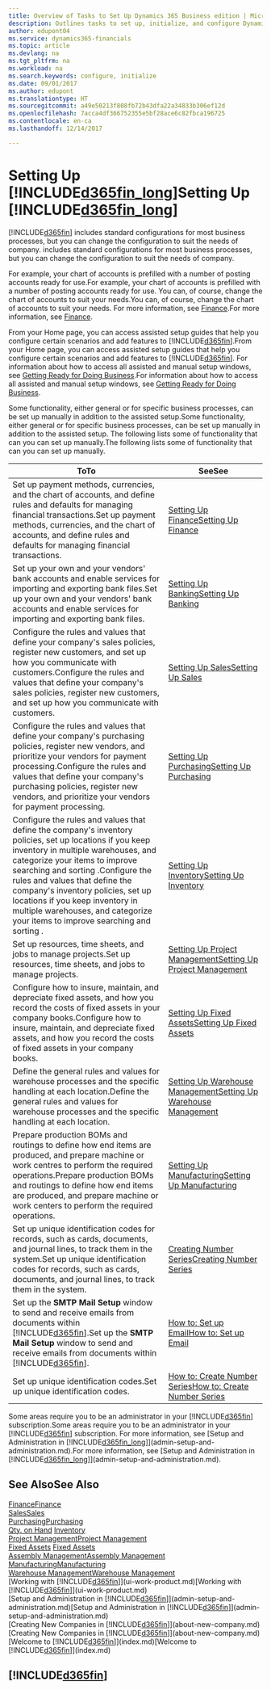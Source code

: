 ```yaml
---
title: Overview of Tasks to Set Up Dynamics 365 Business edition | Microsoft Docs
description: Outlines tasks to set up, initialize, and configure Dynamics 365 Business edition to suit your needs.
author: edupont04
ms.service: dynamics365-financials
ms.topic: article
ms.devlang: na
ms.tgt_pltfrm: na
ms.workload: na
ms.search.keywords: configure, initialize
ms.date: 09/01/2017
ms.author: edupont
ms.translationtype: HT
ms.sourcegitcommit: a49e50213f808fb72b43dfa22a34833b306ef12d
ms.openlocfilehash: 7acca4df366752355e5bf28ace6c82fbca196725
ms.contentlocale: en-ca
ms.lasthandoff: 12/14/2017

---
```

# <a name="setting-up-included365finlongincludesd365finlongmdmd"></a><span data-ttu-id="1c653-103">Setting Up [!INCLUDE[d365fin_long](includes/d365fin_long_md.md)]</span><span class="sxs-lookup"><span data-stu-id="1c653-103">Setting Up [!INCLUDE[d365fin_long](includes/d365fin_long_md.md)]</span></span>
[!INCLUDE[d365fin](includes/d365fin_md.md)]<span data-ttu-id="1c653-104"> includes standard configurations for most business processes, but you can change the configuration to suit the needs of company.</span><span class="sxs-lookup"><span data-stu-id="1c653-104"> includes standard configurations for most business processes, but you can change the configuration to suit the needs of company.</span></span>

<span data-ttu-id="1c653-105">For example, your chart of accounts is prefilled with a number of posting accounts ready for use.</span><span class="sxs-lookup"><span data-stu-id="1c653-105">For example, your chart of accounts is prefilled with a number of posting accounts ready for use.</span></span> <span data-ttu-id="1c653-106">You can, of course, change the chart of accounts to suit your needs.</span><span class="sxs-lookup"><span data-stu-id="1c653-106">You can, of course, change the chart of accounts to suit your needs.</span></span> <span data-ttu-id="1c653-107">For more information, see [Finance](finance.md).</span><span class="sxs-lookup"><span data-stu-id="1c653-107">For more information, see [Finance](finance.md).</span></span>

<span data-ttu-id="1c653-108">From your Home page, you can access assisted setup guides that help you configure certain scenarios and add features to [!INCLUDE[d365fin](includes/d365fin_md.md)].</span><span class="sxs-lookup"><span data-stu-id="1c653-108">From your Home page, you can access assisted setup guides that help you configure certain scenarios and add features to [!INCLUDE[d365fin](includes/d365fin_md.md)].</span></span> <span data-ttu-id="1c653-109">For information about how to access all assisted and manual setup windows, see [Getting Ready for Doing Business](ui-get-ready-business.md).</span><span class="sxs-lookup"><span data-stu-id="1c653-109">For information about how to access all assisted and manual setup windows, see [Getting Ready for Doing Business](ui-get-ready-business.md).</span></span>

<span data-ttu-id="1c653-110">Some functionality, either general or for specific business processes, can be set up manually in addition to the assisted setup.</span><span class="sxs-lookup"><span data-stu-id="1c653-110">Some functionality, either general or for specific business processes, can be set up manually in addition to the assisted setup.</span></span> <span data-ttu-id="1c653-111">The following lists some of functionality that can you can set up manually.</span><span class="sxs-lookup"><span data-stu-id="1c653-111">The following lists some of functionality that can you can set up manually.</span></span>

| <span data-ttu-id="1c653-112">To</span><span class="sxs-lookup"><span data-stu-id="1c653-112">To</span></span> | <span data-ttu-id="1c653-113">See</span><span class="sxs-lookup"><span data-stu-id="1c653-113">See</span></span> |
| --- | --- |
| <span data-ttu-id="1c653-114">Set up payment methods, currencies, and the chart of accounts, and define rules and defaults for managing financial transactions.</span><span class="sxs-lookup"><span data-stu-id="1c653-114">Set up payment methods, currencies, and the chart of accounts, and define rules and defaults for managing financial transactions.</span></span> |[<span data-ttu-id="1c653-115">Setting Up Finance</span><span class="sxs-lookup"><span data-stu-id="1c653-115">Setting Up Finance</span></span>](finance-setup-finance.md) |
| <span data-ttu-id="1c653-116">Set up your own and your vendors' bank accounts and enable services for importing and exporting bank files.</span><span class="sxs-lookup"><span data-stu-id="1c653-116">Set up your own and your vendors' bank accounts and enable services for importing and exporting bank files.</span></span> |[<span data-ttu-id="1c653-117">Setting Up Banking</span><span class="sxs-lookup"><span data-stu-id="1c653-117">Setting Up Banking</span></span>](bank-setup-banking.md) |
| <span data-ttu-id="1c653-118">Configure the rules and values that define your company's sales policies, register new customers, and set up how you communicate with customers.</span><span class="sxs-lookup"><span data-stu-id="1c653-118">Configure the rules and values that define your company's sales policies, register new customers, and set up how you communicate with customers.</span></span> |[<span data-ttu-id="1c653-119">Setting Up Sales</span><span class="sxs-lookup"><span data-stu-id="1c653-119">Setting Up Sales</span></span>](sales-setup-sales.md) |
| <span data-ttu-id="1c653-120">Configure the rules and values that define your company's purchasing policies, register new vendors, and prioritize your vendors for payment processing.</span><span class="sxs-lookup"><span data-stu-id="1c653-120">Configure the rules and values that define your company's purchasing policies, register new vendors, and prioritize your vendors for payment processing.</span></span> |[<span data-ttu-id="1c653-121">Setting Up Purchasing</span><span class="sxs-lookup"><span data-stu-id="1c653-121">Setting Up Purchasing</span></span>](purchasing-setup-purchasing.md) |
| <span data-ttu-id="1c653-122">Configure the rules and values that define the company's inventory policies, set up locations if you keep inventory in multiple warehouses, and categorize your items to improve searching and sorting .</span><span class="sxs-lookup"><span data-stu-id="1c653-122">Configure the rules and values that define the company's inventory policies, set up locations if you keep inventory in multiple warehouses, and categorize your items to improve searching and sorting .</span></span> |[<span data-ttu-id="1c653-123">Setting Up Inventory</span><span class="sxs-lookup"><span data-stu-id="1c653-123">Setting Up Inventory</span></span>](inventory-setup-inventory.md) |
| <span data-ttu-id="1c653-124">Set up resources, time sheets, and jobs to manage projects.</span><span class="sxs-lookup"><span data-stu-id="1c653-124">Set up resources, time sheets, and jobs to manage projects.</span></span> |[<span data-ttu-id="1c653-125">Setting Up Project Management</span><span class="sxs-lookup"><span data-stu-id="1c653-125">Setting Up Project Management</span></span>](projects-setup-projects.md) |
| <span data-ttu-id="1c653-126">Configure how to insure, maintain, and depreciate fixed assets, and how you record the costs of fixed assets in your company books.</span><span class="sxs-lookup"><span data-stu-id="1c653-126">Configure how to insure, maintain, and depreciate fixed assets, and how you record the costs of fixed assets in your company books.</span></span> |[<span data-ttu-id="1c653-127">Setting Up Fixed Assets</span><span class="sxs-lookup"><span data-stu-id="1c653-127">Setting Up Fixed Assets</span></span>](fa-setup.md) |
|<span data-ttu-id="1c653-128">Define the general rules and values for warehouse processes and the specific handling at each location.</span><span class="sxs-lookup"><span data-stu-id="1c653-128">Define the general rules and values for warehouse processes and the specific handling at each location.</span></span>|[<span data-ttu-id="1c653-129">Setting Up Warehouse Management</span><span class="sxs-lookup"><span data-stu-id="1c653-129">Setting Up Warehouse Management</span></span>](warehouse-setup-warehouse.md)|
|<span data-ttu-id="1c653-130">Prepare production BOMs and routings to define how end items are produced, and prepare machine or work centres to perform the required operations.</span><span class="sxs-lookup"><span data-stu-id="1c653-130">Prepare production BOMs and routings to define how end items are produced, and prepare machine or work centers to perform the required operations.</span></span>|[<span data-ttu-id="1c653-131">Setting Up Manufacturing</span><span class="sxs-lookup"><span data-stu-id="1c653-131">Setting Up Manufacturing</span></span>](production-configure-production-processes.md)|
| <span data-ttu-id="1c653-132">Set up unique identification codes for records, such as cards, documents, and journal lines, to track them in the system.</span><span class="sxs-lookup"><span data-stu-id="1c653-132">Set up unique identification codes for records, such as cards, documents, and journal lines, to track them in the system.</span></span> |[<span data-ttu-id="1c653-133">Creating Number Series</span><span class="sxs-lookup"><span data-stu-id="1c653-133">Creating Number Series</span></span>](ui-create-number-series.md) |
| <span data-ttu-id="1c653-134">Set up the **SMTP Mail Setup** window to send and receive emails from documents within [!INCLUDE[d365fin](includes/d365fin_md.md)].</span><span class="sxs-lookup"><span data-stu-id="1c653-134">Set up the **SMTP Mail Setup** window to send and receive emails from documents within [!INCLUDE[d365fin](includes/d365fin_md.md)].</span></span> |[<span data-ttu-id="1c653-135">How to: Set up Email</span><span class="sxs-lookup"><span data-stu-id="1c653-135">How to: Set up Email</span></span>](madeira-how-setup-email.md) |
| <span data-ttu-id="1c653-136">Set up unique identification codes.</span><span class="sxs-lookup"><span data-stu-id="1c653-136">Set up unique identification codes.</span></span> |[<span data-ttu-id="1c653-137">How to: Create Number Series</span><span class="sxs-lookup"><span data-stu-id="1c653-137">How to: Create Number Series</span></span>](ui-create-number-series.md) |

<span data-ttu-id="1c653-138">Some areas require you to be an administrator in your [!INCLUDE[d365fin](includes/d365fin_md.md)] subscription.</span><span class="sxs-lookup"><span data-stu-id="1c653-138">Some areas require you to be an administrator in your [!INCLUDE[d365fin](includes/d365fin_md.md)] subscription.</span></span> <span data-ttu-id="1c653-139">For more information, see [Setup and Administration in [!INCLUDE[d365fin_long](includes/d365fin_long_md.md)]](admin-setup-and-administration.md).</span><span class="sxs-lookup"><span data-stu-id="1c653-139">For more information, see [Setup and Administration in [!INCLUDE[d365fin_long](includes/d365fin_long_md.md)]](admin-setup-and-administration.md).</span></span>  

## <a name="see-also"></a><span data-ttu-id="1c653-140">See Also</span><span class="sxs-lookup"><span data-stu-id="1c653-140">See Also</span></span>
[<span data-ttu-id="1c653-141">Finance</span><span class="sxs-lookup"><span data-stu-id="1c653-141">Finance</span></span>](finance.md)  
[<span data-ttu-id="1c653-142">Sales</span><span class="sxs-lookup"><span data-stu-id="1c653-142">Sales</span></span>](sales-manage-sales.md)  
[<span data-ttu-id="1c653-143">Purchasing</span><span class="sxs-lookup"><span data-stu-id="1c653-143">Purchasing</span></span>](purchasing-manage-purchasing.md)  
<span data-ttu-id="1c653-144">[Qty. on Hand](inventory-manage-inventory.md)  </span><span class="sxs-lookup"><span data-stu-id="1c653-144">[Inventory](inventory-manage-inventory.md)  </span></span>  
[<span data-ttu-id="1c653-145">Project Management</span><span class="sxs-lookup"><span data-stu-id="1c653-145">Project Management</span></span>](projects-manage-projects.md)  
<span data-ttu-id="1c653-146">[Fixed Assets](fa-manage.md)  </span><span class="sxs-lookup"><span data-stu-id="1c653-146">[Fixed Assets](fa-manage.md)  </span></span>  
[<span data-ttu-id="1c653-147">Assembly Management</span><span class="sxs-lookup"><span data-stu-id="1c653-147">Assembly Management</span></span>](assembly-assemble-items.md)  
[<span data-ttu-id="1c653-148">Manufacturing</span><span class="sxs-lookup"><span data-stu-id="1c653-148">Manufacturing</span></span>](production-manage-manufacturing.md)  
[<span data-ttu-id="1c653-149">Warehouse Management</span><span class="sxs-lookup"><span data-stu-id="1c653-149">Warehouse Management</span></span>](warehouse-manage-warehouse.md)  
<span data-ttu-id="1c653-150">[Working with [!INCLUDE[d365fin](includes/d365fin_md.md)]](ui-work-product.md)</span><span class="sxs-lookup"><span data-stu-id="1c653-150">[Working with [!INCLUDE[d365fin](includes/d365fin_md.md)]](ui-work-product.md)</span></span>  
<span data-ttu-id="1c653-151">[Setup and Administration in [!INCLUDE[d365fin](includes/d365fin_md.md)]](admin-setup-and-administration.md)</span><span class="sxs-lookup"><span data-stu-id="1c653-151">[Setup and Administration in [!INCLUDE[d365fin](includes/d365fin_md.md)]](admin-setup-and-administration.md)</span></span>  
<span data-ttu-id="1c653-152">[Creating New Companies in [!INCLUDE[d365fin](includes/d365fin_md.md)]](about-new-company.md)</span><span class="sxs-lookup"><span data-stu-id="1c653-152">[Creating New Companies in [!INCLUDE[d365fin](includes/d365fin_md.md)]](about-new-company.md)</span></span>  
<span data-ttu-id="1c653-153">[Welcome to [!INCLUDE[d365fin](includes/d365fin_md.md)]](index.md)</span><span class="sxs-lookup"><span data-stu-id="1c653-153">[Welcome to [!INCLUDE[d365fin](includes/d365fin_md.md)]](index.md)</span></span>  

## [!INCLUDE[d365fin](includes/free_trial_md.md)]


